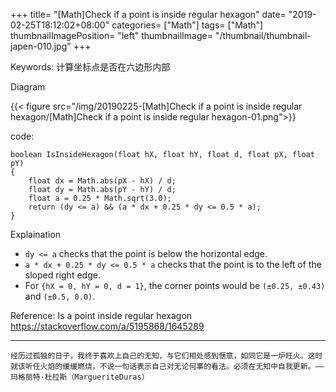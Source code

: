 +++
title= "[Math]Check if a point is inside regular hexagon"
date= "2019-02-25T18:12:02+08:00"
categories= ["Math"]
tags= ["Math"]
thumbnailImagePosition= "left"
thumbnailImage= "/thumbnail/thumbnail-japen-010.jpg"
+++

Keywords: 计算坐标点是否在六边形内部
<!--more-->

Diagram

{{< figure src="/img/20190225-[Math]Check if a point is inside regular hexagon/[Math]Check if a point is inside regular hexagon-01.png">}}
	
code:
	
	boolean IsInsideHexagon(float hX, float hY, float d, float pX, float pY) 
	{
		float dx = Math.abs(pX - hX) / d;
		float dy = Math.abs(pY - hY) / d;
		float a = 0.25 * Math.sqrt(3.0);
		return (dy <= a) && (a * dx + 0.25 * dy <= 0.5 * a);
	}
	
Explaination

+ `dy <= a` checks that the point is below the horizontal edge.
+ `a * dx + 0.25 * dy <= 0.5 * a` checks that the point is to the left of the sloped right edge.
+ For `{hX = 0, hY = 0, d = 1}`, the corner points would be `(±0.25, ±0.43)` and `(±0.5, 0.0)`.
	
Reference: Is a point inside regular hexagon  
https://stackoverflow.com/a/5195868/1645289

***
`经历过孤独的日子，我终于喜欢上自己的无知，与它们相处感到惬意，如同它是一炉旺火。这时就该听任火焰的缓缓燃烧，不说一句话表示自己对无论何事的看法。必须在无知中自我更新。——玛格丽特·杜拉斯（MargueriteDuras）`
